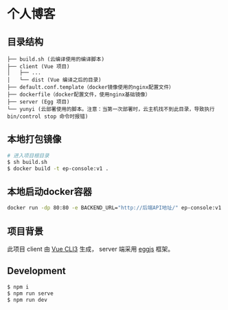 # 个人博客

## 目录结构

```
├── build.sh (云编译使用的编译脚本)
├── client (Vue 项目)
│   ├── ...
│   └── dist (Vue 编译之后的目录)
├── default.conf.template（docker镜像使用的nginx配置文件）
├── dockerfile（docker配置文件，使用nginx基础镜像）
├── server (Egg 项目)
└── yunyi (云部署使用的脚本。注意：当第一次部署时，云主机找不到此目录，导致执行 bin/control stop 命令时报错)
```

## 本地打包镜像

```bash
# 进入项目根目录
$ sh build.sh
$ docker build -t ep-console:v1 .
```

## 本地启动docker容器

```bash
docker run -dp 80:80 -e BACKEND_URL="http://后端API地址/" ep-console:v1
```

## 项目背景



此项目 client 由 [Vue CLI3](https://cli.vuejs.org/guide/) 生成， server 端采用 [eggjs](https://eggjs.org/zh-cn/intro/) 框架。

## Development

```bash
$ npm i
$ npm run serve
$ npm run dev
```
